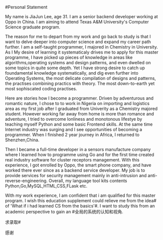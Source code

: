 #Personal Statement


My name is JiaJun Lee, age 31. I am a senior backend developer working at Oppo in China. I am aiming to attend Texas A&M University's Computer Science graduate program.

The reason for me to depart from my work and go back to study is that I want to delve deeper into computer science and expand my career path further. 
I am a self-taught programmer, I majored in Chemistry in University.  As I  My desire of learning it systematicaly drives me to apply for this master programme, I have picked up pieces of knowledge in areas like algorithms,operating systems and design patterns, and even dwelled on some topics in quite some depth. Yet I have strong desire to catch up foundamental knowledge systematically, and dig even further into Operating Systems, the most delicate compilation of designs and patterns, the practises combining practics with theory. The most down-to-earth yet most sophiscated coding practises.


Here are stories how I become a programmer. Driven by adventurous and romantic nature, I chose to to work in Nigeria on importing and logistics area as my first job after I graduated from Univerity as a Chemistry majored student. However working far away from home is more than romance and adventure, I tried to overcome lonliness and monotonous lifestye by teaching myself Python and some basic Frontend skills. At the same time Internet industry was surging and I see opportunities of becoming a programmer. When I finished 2 year journey in Africa, I returned to Shenzhen,China.

 Then I became a full-time developer in a sensors manufacture company where I learned how to programme using Go and for the first time created real industry software for cluster receptors management. With this experience, I got enrolled by Oppo, the smart phone company, and have worked there ever since as a backend service developer. My job is to provide services for security management mainly in anti-intrusion and anti-reverse-engineering. Overall, my language tool kits contents Python,Go,MySQL,HTML,CSS,FLask etc.

With my work experience, I am confident that i am qualified for this master program. I wish this education supplement could relieve me from the idea# of 'What if i had learned CS from the basics'#. I want to study this from an academic perspective to gain an #全局的系统的认知和视角.


求录取#

感谢